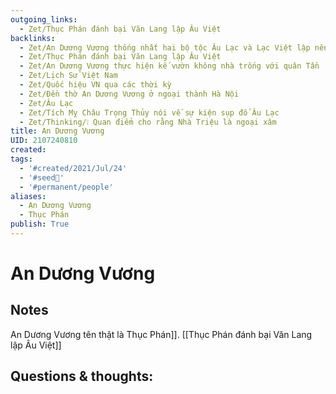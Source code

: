 ```yaml
---
outgoing_links:
  - Zet/Thục Phán đánh bại Văn Lang lập Âu Việt
backlinks:
  - Zet/An Dương Vương thống nhất hai bộ tộc Âu Lạc và Lạc Việt lập nên Âu Lạc
  - Zet/Thục Phán đánh bại Văn Lang lập Âu Việt
  - Zet/An Dương Vương thực hiện kế vườn không nhà trống với quân Tần
  - Zet/Lịch Sử Việt Nam
  - Zet/Quốc hiệu VN qua các thời kỳ
  - Zet/Đền thờ An Dương Vương ở ngoại thành Hà Nội
  - Zet/Âu Lạc
  - Zet/Tích Mỵ Châu Trọng Thủy nói về sự kiện sụp đổ Âu Lạc
  - Zet/Thinking/❕ Quan điểm cho rằng Nhà Triệu là ngoại xâm
title: An Dương Vương
UID: 2107240810
created: 
tags:
  - '#created/2021/Jul/24'
  - '#seed🥜'
  - '#permanent/people'
aliases:
  - An Dương Vương
  - Thục Phán
publish: True
---
```

# An Dương Vương

## Notes
An Dương Vương tên thật là Thục Phán]]. [[Thục Phán đánh bại Văn Lang lập Âu Việt]]

## Questions & thoughts:
